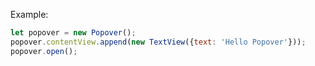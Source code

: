 Example:

```js
let popover = new Popover();
popover.contentView.append(new TextView({text: 'Hello Popover'}));
popover.open();
```
